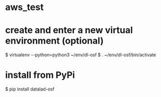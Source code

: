# aws_test

# create and enter a new virtual environment (optional)
$ virtualenv --python=python3 ~/env/dl-osf
$ . ~/env/dl-osf/bin/activate
# install from PyPi
$ pip install datalad-osf
